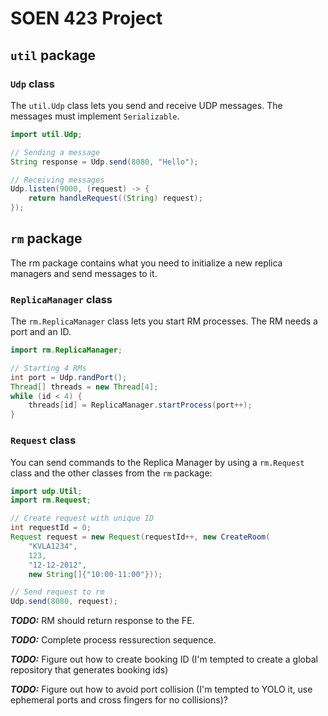 # SOEN 423 Project

## `util` package

### `Udp` class

The `util.Udp` class lets you send and receive UDP messages. The messages must
implement `Serializable`.

```java
import util.Udp;

// Sending a message
String response = Udp.send(8080, "Hello");

// Receiving messages
Udp.listen(9000, (request) -> {
    return handleRequest((String) request);
});
```

## `rm` package

The rm package contains what you need to initialize a new replica managers and
send messages to it.

### `ReplicaManager` class

The `rm.ReplicaManager` class lets you start RM processes. The RM needs a port
and an ID.

```java
import rm.ReplicaManager;

// Starting 4 RMs
int port = Udp.randPort();
Thread[] threads = new Thread[4];
while (id < 4) {
    threads[id] = ReplicaManager.startProcess(port++);
}
```

### `Request` class

You can send commands to the Replica Manager by using a `rm.Request` class and
the other classes from the `rm` package:

```java
import udp.Util;
import rm.Request; 

// Create request with unique ID
int requestId = 0;
Request request = new Request(requestId++, new CreateRoom(
    "KVLA1234",
    123,
    "12-12-2012",
    new String[]{"10:00-11:00"}));

// Send request to rm
Udp.send(8080, request);
```

_**TODO:**_ RM should return response to the FE.

_**TODO:**_ Complete process ressurection sequence.

_**TODO:**_ Figure out how to create booking ID (I'm tempted to create a global
repository that generates booking ids)

_**TODO:**_ Figure out how to avoid port collision (I'm tempted to YOLO it, use
ephemeral ports and cross fingers for no collisions)?
